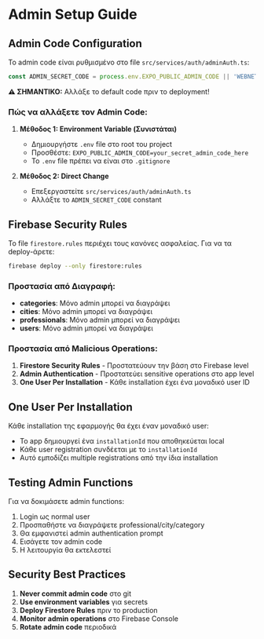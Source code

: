 # Admin Setup Guide

## Admin Code Configuration

Το admin code είναι ρυθμισμένο στο file `src/services/auth/adminAuth.ts`:

```typescript
const ADMIN_SECRET_CODE = process.env.EXPO_PUBLIC_ADMIN_CODE || 'WEBNET_ADMIN_2024_SECRET';
```

**⚠️ ΣΗΜΑΝΤΙΚΟ:** Αλλάξε το default code πριν το deployment!

### Πώς να αλλάξετε τον Admin Code:

1. **Μέθοδος 1: Environment Variable (Συνιστάται)**
   - Δημιουργήστε `.env` file στο root του project
   - Προσθέστε: `EXPO_PUBLIC_ADMIN_CODE=your_secret_admin_code_here`
   - Το `.env` file πρέπει να είναι στο `.gitignore`

2. **Μέθοδος 2: Direct Change**
   - Επεξεργαστείτε `src/services/auth/adminAuth.ts`
   - Αλλάξτε το `ADMIN_SECRET_CODE` constant

## Firebase Security Rules

Το file `firestore.rules` περιέχει τους κανόνες ασφαλείας. Για να τα deploy-άρετε:

```bash
firebase deploy --only firestore:rules
```

### Προστασία από Διαγραφή:

- **categories**: Μόνο admin μπορεί να διαγράψει
- **cities**: Μόνο admin μπορεί να διαγράψει  
- **professionals**: Μόνο admin μπορεί να διαγράψει
- **users**: Μόνο admin μπορεί να διαγράψει

### Προστασία από Malicious Operations:

1. **Firestore Security Rules** - Προστατεύουν την βάση στο Firebase level
2. **Admin Authentication** - Προστατεύει sensitive operations στο app level
3. **One User Per Installation** - Κάθε installation έχει ένα μοναδικό user ID

## One User Per Installation

Κάθε installation της εφαρμογής θα έχει έναν μοναδικό user:
- Το app δημιουργεί ένα `installationId` που αποθηκεύεται local
- Κάθε user registration συνδέεται με το `installationId`
- Αυτό εμποδίζει multiple registrations από την ίδια installation

## Testing Admin Functions

Για να δοκιμάσετε admin functions:

1. Login ως normal user
2. Προσπαθήστε να διαγράψετε professional/city/category
3. Θα εμφανιστεί admin authentication prompt
4. Εισάγετε τον admin code
5. Η λειτουργία θα εκτελεστεί

## Security Best Practices

1. **Never commit admin code** στο git
2. **Use environment variables** για secrets
3. **Deploy Firestore Rules** πριν το production
4. **Monitor admin operations** στο Firebase Console
5. **Rotate admin code** περιοδικά

